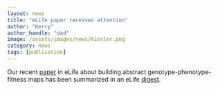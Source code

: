 ```yaml
---
layout: news
title: "eLife paper receives attention"
author: "Kerry"
author_handle: "dad"
image: /assets/images/news/Kinsler.png
category: news
tags: [publication]
---
```

Our recent [paper] in eLife about building abstract genotype-phenotype-fitness maps has been summarized in an eLife [digest].

[paper]: https://elifesciences.org/articles/61271
[digest]: https://elifesciences.org/digests/61271/hidden-diversity?utm_source=facebook&utm_medium=social
